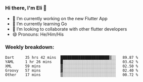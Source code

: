 ### Hi there, I'm Eli 👋
- 🔭 I’m currently working on the new Flutter App
- 🌱 I’m currently learning Go
- 🦄 I’m looking to collaborate with other flutter developers
- 😄 Pronouns: He/Him/His

### Weekly breakdown:
<!--START_SECTION:waka-->
```text
Dart     35 hrs 42 mins  ██████████████████████▒░░   89.87 % 
YAML     1 hr 26 mins    █░░░░░░░░░░░░░░░░░░░░░░░░   03.62 % 
XML      59 mins         ▓░░░░░░░░░░░░░░░░░░░░░░░░   02.50 % 
Groovy   57 mins         ▓░░░░░░░░░░░░░░░░░░░░░░░░   02.40 % 
Other    17 mins         ▒░░░░░░░░░░░░░░░░░░░░░░░░   00.72 % 
```
<!--END_SECTION:waka-->
